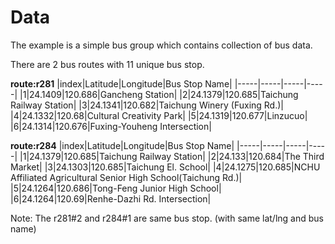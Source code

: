# Data

The example is a simple bus group which contains collection of bus data.

There are 2 bus routes with 11 unique bus stop.

**route:r281**
|index|Latitude|Longitude|Bus Stop Name|
|-----|-----|-----|-----|
|1|24.1409|120.686|Gancheng Station|
|2|24.1379|120.685|Taichung Railway Station|
|3|24.1341|120.682|Taichung Winery (Fuxing Rd.)|
|4|24.1332|120.68|Cultural Creativity Park|
|5|24.1319|120.677|Linzucuo|
|6|24.1314|120.676|Fuxing-Youheng Intersection|

**route:r284**
|index|Latitude|Longitude|Bus Stop Name|
|-----|-----|-----|-----|
|1|24.1379|120.685|Taichung Railway Station|
|2|24.133|120.684|The Third Market|
|3|24.1303|120.685|Taichung  El. School|
|4|24.1275|120.685|NCHU Affiliated Agricultural Senior High School(Taichung Rd.)|
|5|24.1264|120.686|Tong-Feng Junior High School|
|6|24.1264|120.69|Renhe-Dazhi Rd. Intersection|

Note: The r281#2 and r284#1 are same bus stop. (with same lat/lng and bus name)
